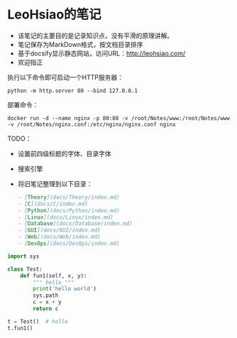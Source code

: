 # LeoHsiao的笔记

- 该笔记的主要目的是记录知识点，没有平滑的原理讲解。
- 笔记保存为MarkDown格式，按文档目录排序
- 基于docsify显示静态网站，访问URL：<http://leohsiao.com/>
- 欢迎指正


<!-- 该文件内不能再使用 # 标题，以免破坏目录排版 -->

执行以下命令即可启动一个HTTP服务器：

```
python -m http.server 80 --bind 127.0.0.1
```

部署命令：
```
docker run -d --name nginx -p 80:80 -v /root/Notes/www:/root/Notes/www -v /root/Notes/nginx.conf:/etc/nginx/nginx.conf nginx
```

TODO：

- 设置前四级标题的字体、目录字体
- 搜索引擎
- 将旧笔记整理到以下目录：

    ```markdown
    - [Theory](docs/Theory/index.md)
    - [C](docs/C/index.md)
    - [Python](docs/Python/index.md)
    - [Linux](docs/Linux/index.md)
    - [Database](docs/Database/index.md)
    - [GUI](docs/GUI/index.md)
    - [Web](docs/Web/index.md)
    - [DevOps](docs/DevOps/index.md)
    ```


```python
import sys

class Test:
    def fun1(self, x, y):
        """ hello """
        print('hello world')
        sys.path
        c = x + y
        return c

t = Test()  # hello
t.fun1()
```